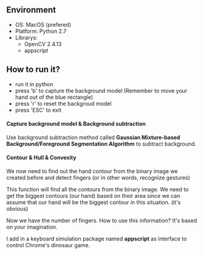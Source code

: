 ## Environment
- OS: MacOS (prefered)
- Platform: Python 2.7
- Librarys: 
	- OpenCV 2.4.13
	- appscript

## How to run it?
- run it in python
- press 'b' to capture the background model (Remember to move your hand out of the blue rectangle)
- press 'r' to reset the backgroud model
- press 'ESC' to exit

#### Capture background model & Background subtraction
Use background subtraction method called **Gaussian Mixture-based Background/Foreground Segmentation Algorithm** to subtract background. 

#### Contour & Hull & Convexity 
We now need to find out the hand contour from the binary image we created before and detect fingers (or in other words, recognize gestures)

This function will find all the contours from the binary image. We need to get the biggest contours (our hand) based on their area since we can assume that our hand will be the biggest contour in this situation. (it's obvious)

Now we have the number of fingers. How to use this information? It's based on your imagination.

I add in a keyboard simulation package named **appscript** as interface to control Chrome's dinosaur game.
